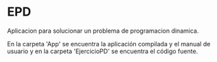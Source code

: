 EPD
===

Aplicacion para solucionar un problema de programacion dinamica.

En la carpeta 'App' se encuentra la aplicación compilada y el manual de usuario y en la carpeta 'EjercicioPD' se encuentra el código fuente.
